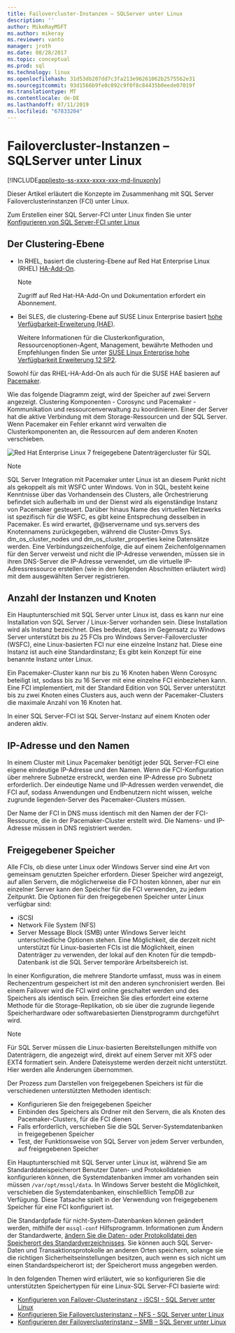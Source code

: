 ```yaml
---
title: Failovercluster-Instanzen – SQLServer unter Linux
description: ''
author: MikeRayMSFT
ms.author: mikeray
ms.reviewer: vanto
manager: jroth
ms.date: 08/28/2017
ms.topic: conceptual
ms.prod: sql
ms.technology: linux
ms.openlocfilehash: 31d53db207dd7c3fa213e96261062b2575562e31
ms.sourcegitcommit: 93d1566b9fe0c092c9f0f8c84435b0eede07019f
ms.translationtype: MT
ms.contentlocale: de-DE
ms.lasthandoff: 07/11/2019
ms.locfileid: "67833204"
---
```

# <a name="failover-cluster-instances---sql-server-on-linux"></a>Failovercluster-Instanzen – SQLServer unter Linux

[!INCLUDE[appliesto-ss-xxxx-xxxx-xxx-md-linuxonly](../includes/appliesto-ss-xxxx-xxxx-xxx-md-linuxonly.md)]

Dieser Artikel erläutert die Konzepte im Zusammenhang mit SQL Server Failoverclusterinstanzen (FCI) unter Linux. 

Zum Erstellen einer SQL Server-FCI unter Linux finden Sie unter [Konfigurieren von SQL Server-FCI unter Linux](sql-server-linux-shared-disk-cluster-configure.md)

## <a name="the-clustering-layer"></a>Der Clustering-Ebene

* In RHEL, basiert die clustering-Ebene auf Red Hat Enterprise Linux (RHEL) [HA-Add-On](https://access.redhat.com/documentation/en-US/Red_Hat_Enterprise_Linux/6/pdf/High_Availability_Add-On_Overview/Red_Hat_Enterprise_Linux-6-High_Availability_Add-On_Overview-en-US.pdf). 

    > [!NOTE] 
    > Zugriff auf Red Hat-HA-Add-On und Dokumentation erfordert ein Abonnement. 

* Bei SLES, die clustering-Ebene auf SUSE Linux Enterprise basiert [hohe Verfügbarkeit-Erweiterung (HAE)](https://www.suse.com/products/highavailability).

    Weitere Informationen für die Clusterkonfiguration, Ressourcenoptionen-Agent, Management, bewährte Methoden und Empfehlungen finden Sie unter [SUSE Linux Enterprise hohe Verfügbarkeit Erweiterung 12 SP2](https://www.suse.com/documentation/sle-ha-12/index.html).

Sowohl für das RHEL-HA-Add-On als auch für die SUSE HAE basieren auf [Pacemaker](https://clusterlabs.org/).

Wie das folgende Diagramm zeigt, wird der Speicher auf zwei Servern angezeigt. Clustering Komponenten - Corosync und Pacemaker - Kommunikation und ressourcenverwaltung zu koordinieren. Einer der Server hat die aktive Verbindung mit dem Storage-Ressourcen und der SQL Server. Wenn Pacemaker ein Fehler erkannt wird verwalten die Clusterkomponenten an, die Ressourcen auf dem anderen Knoten verschieben.  

![Red Hat Enterprise Linux 7 freigegebene Datenträgercluster für SQL](./media/sql-server-linux-shared-disk-cluster-red-hat-7-configure/LinuxCluster.png) 


> [!NOTE]
> SQL Server Integration mit Pacemaker unter Linux ist an diesem Punkt nicht als gekoppelt als mit WSFC unter Windows. Von in SQL, besteht keine Kenntnisse über das Vorhandensein des Clusters, alle Orchestrierung befindet sich außerhalb im und der Dienst wird als eigenständige Instanz von Pacemaker gesteuert. Darüber hinaus Name des virtuellen Netzwerks ist spezifisch für die WSFC, es gibt keine Entsprechung desselben in Pacemaker. Es wird erwartet, @@servername und sys.servers des Knotennamens zurückgegeben, während die Cluster-Dmvs Sys. dm_os_cluster_nodes und dm_os_cluster_properties keine Datensätze werden. Eine Verbindungszeichenfolge, die auf einem Zeichenfolgennamen für den Server verweist und nicht die IP-Adresse verwenden, müssen sie in ihren DNS-Server die IP-Adresse verwendet, um die virtuelle IP-Adressressource erstellen (wie in den folgenden Abschnitten erläutert wird) mit dem ausgewählten Server registrieren.

## <a name="number-of-instances-and-nodes"></a>Anzahl der Instanzen und Knoten

Ein Hauptunterschied mit SQL Server unter Linux ist, dass es kann nur eine Installation von SQL Server / Linux-Server vorhanden sein. Diese Installation wird als Instanz bezeichnet. Dies bedeutet, dass im Gegensatz zu Windows Server unterstützt bis zu 25 FCIs pro Windows Server-Failovercluster (WSFC), eine Linux-basierten FCI nur eine einzelne Instanz hat. Diese eine Instanz ist auch eine Standardinstanz; Es gibt kein Konzept für eine benannte Instanz unter Linux. 

Ein Pacemaker-Cluster kann nur bis zu 16 Knoten haben Wenn Corosync beteiligt ist, sodass bis zu 16 Server mit eine einzelne FCI einbeziehen kann. Eine FCI implementiert, mit der Standard Edition von SQL Server unterstützt bis zu zwei Knoten eines Clusters aus, auch wenn der Pacemaker-Clusters die maximale Anzahl von 16 Knoten hat.

In einer SQL Server-FCI ist SQL Server-Instanz auf einem Knoten oder anderen aktiv.

## <a name="ip-address-and-name"></a>IP-Adresse und den Namen
In einem Cluster mit Linux Pacemaker benötigt jeder SQL Server-FCI eine eigene eindeutige IP-Adresse und den Namen. Wenn die FCI-Konfiguration über mehrere Subnetze erstreckt, werden eine IP-Adresse pro Subnetz erforderlich. Der eindeutige Name und IP-Adressen werden verwendet, die FCI auf, sodass Anwendungen und Endbenutzern nicht wissen, welche zugrunde liegenden-Server des Pacemaker-Clusters müssen.

Der Name der FCI in DNS muss identisch mit den Namen der der FCI-Ressource, die in der Pacemaker-Cluster erstellt wird.
Die Namens- und IP-Adresse müssen in DNS registriert werden.

## <a name="shared-storage"></a>Freigegebener Speicher
Alle FCIs, ob diese unter Linux oder Windows Server sind eine Art von gemeinsam genutzten Speicher erfordern. Dieser Speicher wird angezeigt, auf allen Servern, die möglicherweise die FCI hosten können, aber nur ein einzelner Server kann den Speicher für die FCI verwenden, zu jedem Zeitpunkt. Die Optionen für den freigegebenen Speicher unter Linux verfügbar sind:

- iSCSI
- Network File System (NFS)
- Server Message Block (SMB) unter Windows Server leicht unterschiedliche Optionen stehen. Eine Möglichkeit, die derzeit nicht unterstützt für Linux-basierten FCIs ist die Möglichkeit, einen Datenträger zu verwenden, der lokal auf den Knoten für die tempdb-Datenbank ist die SQL Server temporäre Arbeitsbereich ist.

In einer Konfiguration, die mehrere Standorte umfasst, muss was in einem Rechenzentrum gespeichert ist mit den anderen synchronisiert werden. Bei einem Failover wird die FCI wird online geschaltet werden und des Speichers als identisch sein. Erreichen Sie dies erfordert eine externe Methode für die Storage-Replikation, ob sie über die zugrunde liegende Speicherhardware oder softwarebasierten Dienstprogramm durchgeführt wird. 

>[!NOTE]
>Für SQL Server müssen die Linux-basierten Bereitstellungen mithilfe von Datenträgern, die angezeigt wird, direkt auf einem Server mit XFS oder EXT4 formatiert sein. Andere Dateisysteme werden derzeit nicht unterstützt. Hier werden alle Änderungen übernommen.

Der Prozess zum Darstellen von freigegebenen Speichers ist für die verschiedenen unterstützten Methoden identisch:

- Konfigurieren Sie den freigegebenen Speicher
- Einbinden des Speichers als Ordner mit den Servern, die als Knoten des Pacemaker-Clusters, für die FCI dienen
- Falls erforderlich, verschieben Sie die SQL Server-Systemdatenbanken in freigegebenen Speicher
- Test, der Funktionsweise von SQL Server von jedem Server verbunden, auf freigegebenen Speicher

Ein Hauptunterschied mit SQL Server unter Linux ist, während Sie am Standarddateispeicherort Benutzer Daten- und Protokolldateien konfigurieren können, die Systemdatenbanken immer am vorhanden sein müssen `/var/opt/mssql/data`. In Windows Server besteht die Möglichkeit, verschieben die Systemdatenbanken, einschließlich TempDB zur Verfügung. Diese Tatsache spielt in der Verwendung von freigegebenem Speicher für eine FCI konfiguriert ist.

Die Standardpfade für nicht-System-Datenbanken können geändert werden, mithilfe der `mssql-conf` Hilfsprogramm. Informationen zum Ändern der Standardwerte, [ändern Sie die Daten- oder Protokolldatei den Speicherort des Standardverzeichnisses](sql-server-linux-configure-mssql-conf.md#datadir). Sie können auch SQL Server-Daten und Transaktionsprotokolle an anderen Orten speichern, solange sie die richtigen Sicherheitseinstellungen besitzen, auch wenn es sich nicht um einen Standardspeicherort ist; der Speicherort muss angegeben werden.

In den folgenden Themen wird erläutert, wie so konfigurieren Sie die unterstützten Speichertypen für eine Linux-SQL Server-FCI basierte wird:

- [Konfigurieren von Failover-Clusterinstanz - iSCSI - SQL Server unter Linux](sql-server-linux-shared-disk-cluster-configure-iscsi.md)
- [Konfigurieren Sie Failoverclusterinstanz – NFS - SQL Server unter Linux](sql-server-linux-shared-disk-cluster-configure-nfs.md)
- [Konfigurieren der Failoverclusterinstanz – SMB – SQL Server unter Linux](sql-server-linux-shared-disk-cluster-configure-smb.md)
